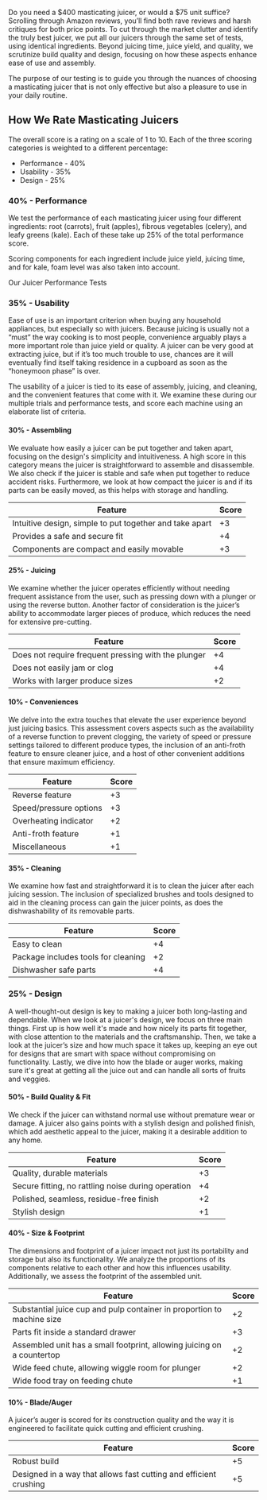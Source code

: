 Do you need a $400 masticating juicer, or would a $75 unit suffice? Scrolling through Amazon reviews, you’ll find both rave reviews and harsh critiques for both price points. To cut through the market clutter and identify the truly best juicer, we put all our juicers through the same set of tests, using identical ingredients. Beyond juicing time, juice yield, and quality, we scrutinize build quality and design, focusing on how these aspects enhance ease of use and assembly.

The purpose of our testing is to guide you through the nuances of choosing a masticating juicer that is not only effective but also a pleasure to use in your daily routine.

How We Rate Masticating Juicers
-------------------------------

The overall score is a rating on a scale of 1 to 10. Each of the three scoring categories is weighted to a different percentage:

*   Performance - 40%
*   Usability - 35%
*   Design - 25%

### 40% - Performance

We test the performance of each masticating juicer using four different ingredients: root (carrots), fruit (apples), fibrous vegetables (celery), and leafy greens (kale). Each of these take up 25% of the total performance score.

Scoring components for each ingredient include juice yield, juicing time, and for kale, foam level was also taken into account.

Our Juicer Performance Tests

### 35% - Usability

Ease of use is an important criterion when buying any household appliances, but especially so with juicers. Because juicing is usually not a “must” the way cooking is to most people, convenience arguably plays a more important role than juice yield or quality. A juicer can be very good at extracting juice, but if it’s too much trouble to use, chances are it will eventually find itself taking residence in a cupboard as soon as the “honeymoon phase” is over. 

The usability of a juicer is tied to its ease of assembly, juicing, and cleaning, and the convenient features that come with it. We examine these during our multiple trials and performance tests, and score each machine using an elaborate list of criteria.

#### 30% - Assembling

We evaluate how easily a juicer can be put together and taken apart, focusing on the design's simplicity and intuitiveness. A high score in this category means the juicer is straightforward to assemble and disassemble. We also check if the juicer is stable and safe when put together to reduce accident risks. Furthermore, we look at how compact the juicer is and if its parts can be easily moved, as this helps with storage and handling.

| Feature | Score |
| --- | --- |
| Intuitive design, simple to put together and take apart | +3 |
| Provides a safe and secure fit | +4 |
| Components are compact and easily movable | +3 |

#### 25% - Juicing

We examine whether the juicer operates efficiently without needing frequent assistance from the user, such as pressing down with a plunger or using the reverse button. Another factor of consideration is the juicer’s ability to accommodate larger pieces of produce, which reduces the need for extensive pre-cutting.

| Feature | Score |
| --- | --- |
| Does not require frequent pressing with the plunger | +4 |
| Does not easily jam or clog | +4 |
| Works with larger produce sizes | +2 |

#### 10% - Conveniences

We delve into the extra touches that elevate the user experience beyond just juicing basics. This assessment covers aspects such as the availability of a reverse function to prevent clogging, the variety of speed or pressure settings tailored to different produce types, the inclusion of an anti-froth feature to ensure cleaner juice, and a host of other convenient additions that ensure maximum efficiency.

| Feature | Score |
| --- | --- |
| Reverse feature | +3 |
| Speed/pressure options | +3 |
| Overheating indicator | +2 |
| Anti-froth feature | +1 |
| Miscellaneous | +1 |

#### 35% - Cleaning

We examine how fast and straightforward it is to clean the juicer after each juicing session. The inclusion of specialized brushes and tools designed to aid in the cleaning process can gain the juicer points, as does the dishwashability of its removable parts.

| Feature | Score |
| --- | --- |
| Easy to clean | +4 |
| Package includes tools for cleaning | +2 |
| Dishwasher safe parts | +4 |

### 25% - Design

A well-thought-out design is key to making a juicer both long-lasting and dependable. When we look at a juicer's design, we focus on three main things. First up is how well it's made and how nicely its parts fit together, with close attention to the materials and the craftsmanship. Then, we take a look at the juicer’s size and how much space it takes up, keeping an eye out for designs that are smart with space without compromising on functionality. Lastly, we dive into how the blade or auger works, making sure it's great at getting all the juice out and can handle all sorts of fruits and veggies.

#### 50% - Build Quality & Fit

We check if the juicer can withstand normal use without premature wear or damage. A juicer also gains points with a stylish design and polished finish, which add aesthetic appeal to the juicer, making it a desirable addition to any home.

| Feature | Score |
| --- | --- |
| Quality, durable materials | +3 |
| Secure fitting, no rattling noise during operation | +4 |
| Polished, seamless, residue-free finish | +2 |
| Stylish design | +1 |

#### 40% - Size & Footprint 

The dimensions and footprint of a juicer impact not just its portability and storage but also its functionality. We analyze the proportions of its components relative to each other and how this influences usability. Additionally, we assess the footprint of the assembled unit.

| Feature | Score |
| --- | --- |
| Substantial juice cup and pulp container in proportion to machine size | +2 |
| Parts fit inside a standard drawer | +3 |
| Assembled unit has a small footprint, allowing juicing on a countertop | +2 |
| Wide feed chute, allowing wiggle room for plunger | +2 |
| Wide food tray on feeding chute | +1 |

#### 10% - Blade/Auger

A juicer’s auger is scored for its construction quality and the way it is engineered to facilitate quick cutting and efficient crushing.

| Feature | Score |
| --- | --- |
| Robust build | +5 |
| Designed in a way that allows fast cutting and efficient crushing | +5 |